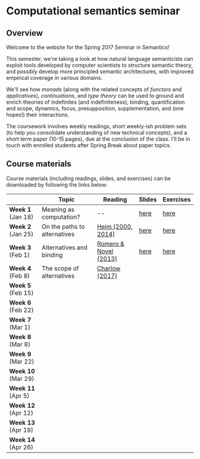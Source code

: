 # Computational semantics seminar

## Overview

Welcome to the website for the Spring 2017 Seminar in Semantics!

This semester, we're taking a look at how natural language semanticists can
exploit tools developed by computer scientists to structure semantic theory,
and possibly develop more principled semantic architectures, with improved
empirical coverage in various domains.

We'll see how *monads* (along with the related concepts of *functors* and
*applicatives*), *continuations*, and *type theory* can be used to ground and
enrich theories of indefinites (and indefiniteness), binding, quantification
and scope, dynamics, focus, presupposition, supplementation, and (one hopes!)
their interactions.

The coursework involves weekly readings, short weekly-ish problem sets (to
help you consolidate understanding of new technical concepts), and a short term
paper (10-15 pages), due at the conclusion of the class. I'll be in touch with
enrolled students after Spring Break about paper topics.

## Course materials

Course materials (including readings, slides, and exercises) can be downloaded
by following the links below:

|                      | Topic                        | Reading                                                         | Slides                                                                 | Exercises                                                                 |
|----------------------|------------------------------|-----------------------------------------------------------------|------------------------------------------------------------------------|---------------------------------------------------------------------------|
| **Week 1** (Jan 18)  | Meaning as computation?      | --                                                              | [here](https://github.com/schar/comp-sem/blob/master/slides/week1.pdf) | [here](https://github.com/schar/comp-sem/blob/master/exercises/week1.md) |
| **Week 2** (Jan 25)  | On the paths to alternatives | [Heim (2000, 2014)](http://passdropit.com/heimquestions)        | [here](https://github.com/schar/comp-sem/blob/master/slides/week2.pdf) | [here](https://github.com/schar/comp-sem/blob/master/exercises/week2.md)  |
| **Week 3** (Feb 1)   | Alternatives and binding     | [Romero & Novel (2013)](https://www.passdropit.com/romeronovel) | [here](https://github.com/schar/comp-sem/blob/master/slides/week3.pdf) | [here](https://github.com/schar/comp-sem/blob/master/exercises/week3.md)  |
| **Week 4** (Feb 8)   | The scope of alternatives    | [Charlow (2017)](http://ling.auf.net/lingbuzz/003302)           |                                                                        |                                                                           |
| **Week 5** (Feb 15)  |                              |                                                                 |                                                                        |                                                                           |
| **Week 6** (Feb 22)  |                              |                                                                 |                                                                        |                                                                           |
| **Week 7** (Mar 1)   |                              |                                                                 |                                                                        |                                                                           |
| **Week 8** (Mar 8)   |                              |                                                                 |                                                                        |                                                                           |
| **Week 9** (Mar 22)  |                              |                                                                 |                                                                        |                                                                           |
| **Week 10** (Mar 29) |                              |                                                                 |                                                                        |                                                                           |
| **Week 11** (Apr 5)  |                              |                                                                 |                                                                        |                                                                           |
| **Week 12** (Apr 12) |                              |                                                                 |                                                                        |                                                                           |
| **Week 13** (Apr 19) |                              |                                                                 |                                                                        |                                                                           |
| **Week 14** (Apr 26) |                              |                                                                 |                                                                        |                                                                           |
